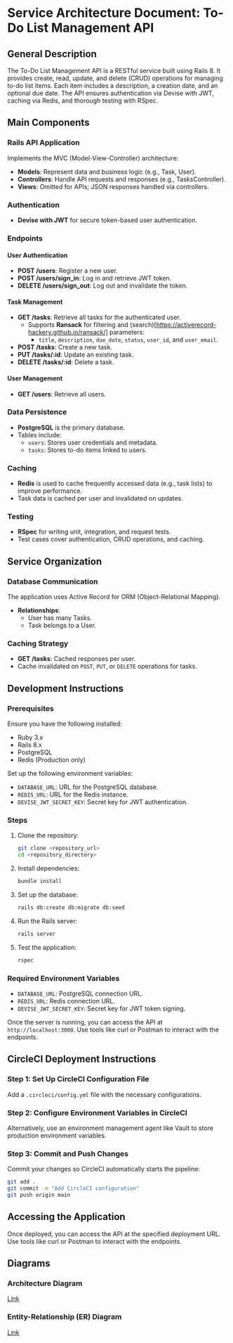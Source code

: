 # Service Architecture Document: To-Do List Management API

## General Description
The To-Do List Management API is a RESTful service built using Rails 8. It provides create, read, update, and delete (CRUD) operations for managing to-do list items. Each item includes a description, a creation date, and an optional due date. The API ensures authentication via Devise with JWT, caching via Redis, and thorough testing with RSpec.

## Main Components

### Rails API Application
Implements the MVC (Model-View-Controller) architecture:

- **Models**: Represent data and business logic (e.g., Task, User).
- **Controllers**: Handle API requests and responses (e.g., TasksController).
- **Views**: Omitted for APIs; JSON responses handled via controllers.

### Authentication
- **Devise with JWT** for secure token-based user authentication.

### Endpoints

#### User Authentication
- **POST /users**: Register a new user.
- **POST /users/sign_in**: Log in and retrieve JWT token.
- **DELETE /users/sign_out**: Log out and invalidate the token.

#### Task Management
- **GET /tasks**: Retrieve all tasks for the authenticated user.
  - Supports **Ransack** for filtering and (search)[https://activerecord-hackery.github.io/ransack/] parameters:
    - `title`, `description`, `due_date`, `status`, `user_id`, and `user_email`.
- **POST /tasks**: Create a new task.
- **PUT /tasks/:id**: Update an existing task.
- **DELETE /tasks/:id**: Delete a task.

#### User Management
- **GET /users**: Retrieve all users.

### Data Persistence
- **PostgreSQL** is the primary database.
- Tables include:
  - `users`: Stores user credentials and metadata.
  - `tasks`: Stores to-do items linked to users.

### Caching
- **Redis** is used to cache frequently accessed data (e.g., task lists) to improve performance.
- Task data is cached per user and invalidated on updates.

### Testing
- **RSpec** for writing unit, integration, and request tests.
- Test cases cover authentication, CRUD operations, and caching.

## Service Organization

### Database Communication
The application uses Active Record for ORM (Object-Relational Mapping).
- **Relationships**:
  - User has many Tasks.
  - Task belongs to a User.

### Caching Strategy
- **GET /tasks**: Cached responses per user.
- Cache invalidated on `POST`, `PUT`, or `DELETE` operations for tasks.

## Development Instructions

### Prerequisites
Ensure you have the following installed:
- Ruby 3.x
- Rails 8.x
- PostgreSQL
- Redis (Production only)

Set up the following environment variables:
- `DATABASE_URL`: URL for the PostgreSQL database.
- `REDIS_URL`: URL for the Redis instance.
- `DEVISE_JWT_SECRET_KEY`: Secret key for JWT authentication.

### Steps
1. Clone the repository:
   ```bash
   git clone <repository_url>
   cd <repository_directory>
   ```
2. Install dependencies:
   ```bash
   bundle install
   ```
3. Set up the database:
   ```bash
   rails db:create db:migrate db:seed
   ```
4. Run the Rails server:
   ```bash
   rails server
   ```
5. Test the application:
   ```bash
   rspec
   ```

### Required Environment Variables
- `DATABASE_URL`: PostgreSQL connection URL.
- `REDIS_URL`: Redis connection URL.
- `DEVISE_JWT_SECRET_KEY`: Secret key for JWT token signing.

Once the server is running, you can access the API at `http://localhost:3000`. Use tools like curl or Postman to interact with the endpoints.

## CircleCI Deployment Instructions

### Step 1: Set Up CircleCI Configuration File
Add a `.circleci/config.yml` file with the necessary configurations.

### Step 2: Configure Environment Variables in CircleCI
Alternatively, use an environment management agent like Vault to store production environment variables.

### Step 3: Commit and Push Changes
Commit your changes so CircleCI automatically starts the pipeline:
```bash
git add .
git commit -m "Add CircleCI configuration"
git push origin main
```

## Accessing the Application
Once deployed, you can access the API at the specified deployment URL. Use tools like curl or Postman to interact with the endpoints.

## Diagrams

### Architecture Diagram
[Link](https://drive.google.com/file/d/1buOEF24z3jpDlFINVk1dRcHt8zygdHoJ/view?usp=sharing)

### Entity-Relationship (ER) Diagram
[Link](https://dbdiagram.io/d/67743c065406798ef7030eec)

